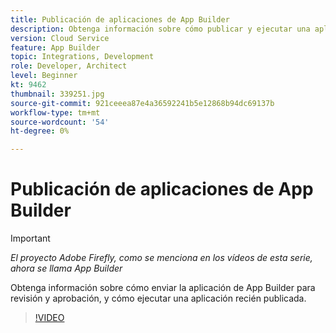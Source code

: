 ```yaml
---
title: Publicación de aplicaciones de App Builder
description: Obtenga información sobre cómo publicar y ejecutar una aplicación de App Builder.
version: Cloud Service
feature: App Builder
topic: Integrations, Development
role: Developer, Architect
level: Beginner
kt: 9462
thumbnail: 339251.jpg
source-git-commit: 921ceeea87e4a36592241b5e12868b94dc69137b
workflow-type: tm+mt
source-wordcount: '54'
ht-degree: 0%

---
```



# Publicación de aplicaciones de App Builder

>[!IMPORTANT]
>
> _El proyecto Adobe Firefly, como se menciona en los vídeos de esta serie, ahora se llama App Builder_

Obtenga información sobre cómo enviar la aplicación de App Builder para revisión y aprobación, y cómo ejecutar una aplicación recién publicada.

>[!VIDEO](https://video.tv.adobe.com/v/339251/?quality=12&learn=on)
